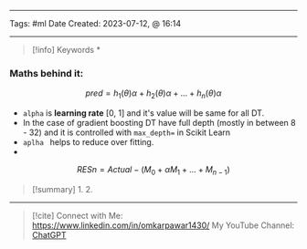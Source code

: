------------------------- 
Tags: #ml 
Date Created:  2023-07-12, @ 16:14

---
>[!info] Keywords
>* 






### Maths behind it: 

$$pred = h_1(\theta)\alpha + h_2(\theta)\alpha + ... + h_n(\theta)\alpha$$
- `alpha` is **learning rate** [0, 1] and it's value will be same for all DT. 
- In the case of gradient boosting DT have full depth (mostly in between 8 - 32) and it is controlled with `max_depth=` in Scikit Learn
- `aplha ` helps to reduce over fitting.
- 

$$RES n = Actual - (M_{0} + \alpha M_{1}+\dots+ M_{n-1})$$



>[!summary] 
>1. 
>2. 

----
>[!cite]
> Connect with Me: https://www.linkedin.com/in/omkarpawar1430/
> My YouTube Channel: 
> [ChatGPT](https://chat.openai.com/)
> 
> 

